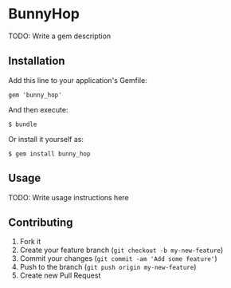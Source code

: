 # BunnyHop

TODO: Write a gem description

## Installation

Add this line to your application's Gemfile:

    gem 'bunny_hop'

And then execute:

    $ bundle

Or install it yourself as:

    $ gem install bunny_hop

## Usage

TODO: Write usage instructions here

## Contributing

1. Fork it
2. Create your feature branch (`git checkout -b my-new-feature`)
3. Commit your changes (`git commit -am 'Add some feature'`)
4. Push to the branch (`git push origin my-new-feature`)
5. Create new Pull Request
